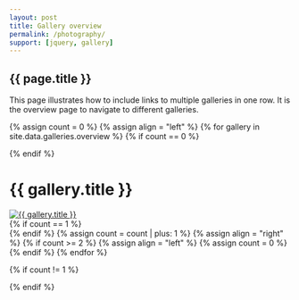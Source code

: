 ```yaml
---
layout: post
title: Gallery overview
permalink: /photography/
support: [jquery, gallery]
---
```


<h2> {{ page.title }} </h2>

This page illustrates how to include links to multiple galleries in one row. It is the overview page to navigate to different galleries.

{% assign count = 0 %}
{% assign align = "left" %}
{% for gallery in site.data.galleries.overview %}
{% if count == 0 %}<div class="row">{% endif %}
  <div class="half-width gallery-preview {{ align }}">
    <h1>{{ gallery.title }}</h1>
    <a href="{{ site.url }}{{ site.baseurl }}/photography/{{ gallery.directory }}.html">
      <img alt="{{ gallery.title }}" src="{{ site.url }}{{ site.baseurl }}/assets/photography/{% if gallery.picture_path %}{{ gallery.picture_path }}{% else %}{{ gallery.directory }}{% endif %}/{{ gallery.preview.thumbnail }}" />
    </a>
  </div>
{% if count == 1 %}</div>{% endif %}
{% assign count = count | plus: 1 %}
{% assign align = "right" %}
{% if count >= 2 %}
{% assign align = "left" %}
{% assign count = 0 %}
{% endif %}
{% endfor %}

{% if count != 1 %}
</div>
{% endif %}

